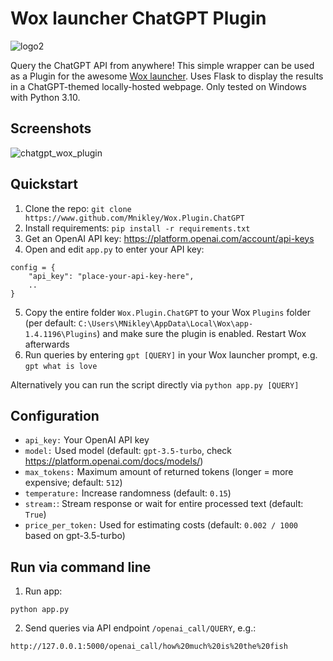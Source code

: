 # Wox launcher ChatGPT Plugin
![logo2](https://user-images.githubusercontent.com/75040444/221229322-f9f4ad07-befb-46aa-b442-720c2ac5e6ca.jpeg)

Query the ChatGPT API from anywhere! This simple wrapper can be used as a Plugin for the awesome [Wox launcher](https://github.com/Wox-launcher/Wox). Uses Flask to display the results in a ChatGPT-themed locally-hosted webpage. Only tested on Windows with Python 3.10.

## Screenshots
![chatgpt_wox_plugin](https://user-images.githubusercontent.com/75040444/222425839-d88ef5a7-9074-473c-8cb1-12b42700f905.gif)


## Quickstart
 1. Clone the repo: `git clone https://www.github.com/Mnikley/Wox.Plugin.ChatGPT`
 2. Install requirements: `pip install -r requirements.txt`
 3. Get an OpenAI API key: https://platform.openai.com/account/api-keys
 4. Open and edit `app.py` to enter your API key:
   ```
   config = {
       "api_key": "place-your-api-key-here",
       ..
   }
   ```
 5. Copy the entire folder `Wox.Plugin.ChatGPT` to your Wox `Plugins` folder (per default: `C:\Users\MNikley\AppData\Local\Wox\app-1.4.1196\Plugins`) and make sure the plugin is enabled. Restart Wox afterwards
 6. Run queries by entering `gpt [QUERY]` in your Wox launcher prompt, e.g. `gpt what is love`

Alternatively you can run the script directly via `python app.py [QUERY]`

## Configuration
 - `api_key:` Your OpenAI API key
 - `model:` Used model (default: `gpt-3.5-turbo`, check https://platform.openai.com/docs/models/)
 - `max_tokens:` Maximum amount of returned tokens (longer = more expensive; default: `512`)
 - `temperature:` Increase randomness (default: `0.15`)
 - `stream:`: Stream response or wait for entire processed text (default: `True`)
 - `price_per_token:` Used for estimating costs (default: `0.002 / 1000` based on gpt-3.5-turbo)

## Run via command line
  1. Run app:
   ```
   python app.py
   ```
  2. Send queries via API endpoint `/openai_call/QUERY`, e.g.:
  ```
  http://127.0.0.1:5000/openai_call/how%20much%20is%20the%20fish
  ```
